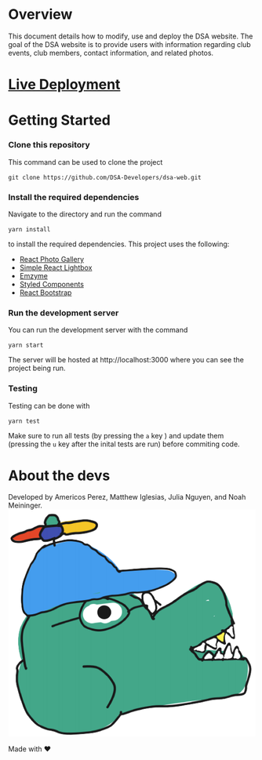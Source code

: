 # Overview
This document details how to modify, use and deploy the DSA website. The goal of the DSA website is to provide users with information regarding club events, club members, contact information, and related photos.
# <a href="https://dsa-web.herokuapp.com/about"> Live Deployment </a>
# Getting Started
### Clone this repository 
This command can be used to clone the project
```
git clone https://github.com/DSA-Developers/dsa-web.git
```
### Install the required dependencies
Navigate to the directory and run the command
```
yarn install
```
to install the required dependencies. This project uses the following:
<ul>
  <li><a href="https://github.com/neptunian/react-photo-gallery"> React Photo Gallery </a></li>
  <li><a href="https://simple-react-lightbox.dev/"> Simple React Lightbox </a></li>
  <li><a href="https://enzymejs.github.io/enzyme/"> Emzyme </a></li>
  <li><a href="https://github.com/styled-components/styled-components"> Styled Components </a></li>
  <li><a href="https://github.com/react-bootstrap/react-bootstrap"> React Bootstrap </a></li>
</ul>

### Run the development server
You can run the development server with the command
```
yarn start
```
The server will be hosted at http://localhost:3000 where you can see the project being run.
### Testing
Testing can be done with
````
yarn test
````
Make sure to run all tests (by pressing the ```a``` key ) and update them (pressing the ```u``` key after the inital tests are run) before commiting code.
# About the devs
Developed by Americos Perez, Matthew Iglesias, Julia Nguyen, and Noah Meininger.
<img src="src/assets/Dev_Logo.png"></img>

Made with ♥

